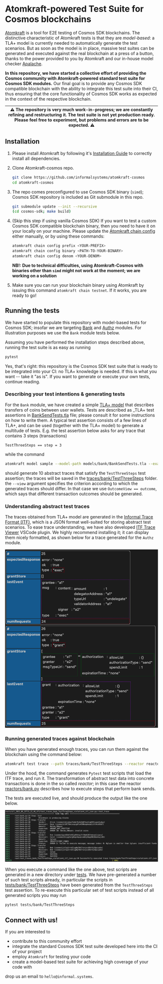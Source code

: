 Atomkraft-powered Test Suite for Cosmos blockchains
===

[Atomkraft](https://github.com/informalsystems/atomkraft) is a tool for E2E testing of Cosmos SDK blockchains. The distinctive characteristic of Atomkraft tests is that they are _model-based_: a TLA+ model is currently needed to automatically generate the test scenarios. But as soon as the model is in place, massive test suites can be generated and executed against the real blockchain at a press of a button, thanks to the power provided to you by Atomkraft and our in-house model checker [Apalache](https://apalache.informal.systems).

**In this repository, we have started a collective effort of providing the Cosmos community with Atomkraft-powered standard test suite for Cosmos SDK modules.** Our final goal is to provide any Cosmos SDK compatible blockchain with the ability to integrate this test suite into their CI, thus ensuring that the core functionality of Cosmos SDK works as expected in the context of the respective blockchain.

| ⚠️ The repository is very much work-in-progress; we are constantly refining and restructuring it. **The test suite is not yet production ready.** Please feel free to experiment, but problems and errors are to be expected. ⚠️ |
| ---------------------------------------------------------------------------------------------- |

## Installation

1. Please install Atomkraft by following it's [Installation Guide](https://github.com/informalsystems/atomkraft/blob/dev/INSTALLATION.md) to correctly install all dependencies.

2. Clone Atomkraft-cosmos repo.
    ```sh
    git clone https://github.com/informalsystems/atomkraft-cosmos
    cd atomkraft-cosmos
    ```

3. The repo comes preconfigured to use Cosmos SDK binary (`simd`); Cosmos SDK repository is included as Git submodule in this repo.
    ```sh
    git submodule update --init --recursive
    (cd cosmos-sdk; make build)
    ```

4. (Skip this step if using vanilla Cosmos SDK) If you want to test a custom Cosmos SDK compatible blockchain binary, then you need to have it on your locally on your machine. Please update the [Atomkraft chain config](chain.toml) either manually, or by using these commands:
    ```sh
    atomkraft chain config prefix <YOUR-PREFIX>
    atomkraft chain config binary <PATH-TO-YOUR-BINARY>
    atomkraft chain config denom <YOUR-DENOM>
    ```

    **NB!: Due to technical difficulties, using Atomkraft-Cosmos with binaries other than `simd` might not work at the moment; we are working on a solution** 

5. Make sure you can run your blockchain binary using Atomkraft by issuing this command `atomkraft chain testnet`. If it works, you are ready to go!

## Running the tests

We have started to populate this repository with model-based tests for Cosmos SDK; insofar we are targeting [Bank](https://github.com/cosmos/cosmos-sdk/tree/main/x/bank) and [Authz](https://github.com/cosmos/cosmos-sdk/tree/main/x/authz) modules. For illustration purposes we use the `Bank` module tests below.

Assuming you have performed the installation steps described above, running the test suite is as easy as running

```sh
pytest
```

Yes, that's right: this repository is the Cosmos SDK test suite that is ready to be integrated into your CI: no TLA+ knowledge is needed. If this is what you want -- take it "as is". If you want to generate or execute your own tests, continue reading.

### Describing your test intentions & generating tests

For the `Bank` module, we have created a simple [TLA+ model](models/bank/BankSend.tla) that describes transfers of coins between user wallets. Tests are described as _TLA+ test assertions in [BankSendTests.tla](models/bank/BankSendTests.tla) file; please consult it for some instructions on how to write them. A typical test assertion consists of a few lines of TLA+, and can be used (together with the TLA+ model) to generate a multitude of tests. E.g. the test assertion below asks for any trace that contains 3 steps (transactions)

```tla
TestThreeSteps == step = 3
```


while the command

```sh
atomkraft model sample --model-path models/bank/BankSendTests.tla --examples TestThreeSteps --traces-dir traces/bank --max_error=10 --view=TestThreeSteps == step = 3
```

should generate 10 abstract traces that satisfy the `TestThreeSteps` test assertion; the traces will be saved in the [traces/bank/TestThreeSteps](traces/bank/TestThreeSteps/) folder. the `--view` argument specifies the criterion according to which the generated traces should differ. In that case we use `OutcomeView == outcome`, which says that different transaction outcomes should be generated.


### Understanding abstract test traces

The traces obtained from TLA+ model are generated in the [Informal Trace Format (ITF)](https://apalache.informal.systems/docs/adr/015adr-trace.html), which is a JSON format well-suited for storing abstract test scenarios. To ease trace understanding, we have also developed [ITF Trace Viewer](https://marketplace.visualstudio.com/items?itemName=informal.itf-trace-viewer) VSCode plugin. We highly recommend installing it; it can display them nicely formatted, as shown below for a trace generated for the `Authz` module.

![Authz ITF Trace View](docs/ITF-Trace-Viewer.png)

### Running generated traces against blockchain

When you have generated enough traces, you can run them against the blockchain using the command below:

```sh
atomkraft test trace --path traces/bank/TestThreeSteps --reactor reactors/bank.py --keypath action.tag
```

Under the hood, the command generates `Pytest` test scripts that load the ITF trace, and run it. The transformation of abstract test data into concrete transactions is done in the so called _reactor_; in this case the reactor [reactors/bank.py](reactors/bank.py) describes how to execute steps that perform bank sends.

The tests are executed live, and should produce the output like the one below.

![Live test output](docs/Live-Test-Output.png)


When you execute a command like the one above, test scripts are generated in a new directory under [tests](tests/). We have pre-generated a number of such test scripts already, in particular the scripts in [tests/bank/TestThreeSteps](tests/bank/TestThreeSteps/) have been generated from the `TestThreeSteps` test assertion. To re-execute this particular set of test scripts instead of all generated scripts you may run

```sh
pytest tests/bank/TestThreeSteps
```

## Connect with us!

If you are interested to 
- contribute to this community effort
- integrate the standard Cosmos SDK test suite developed here into the CI of your project
- employ `Atomkraft` for testing your code
- create a model-based test suite for achieving high coverage of your code with 

drop us an email to `hello@informal.systems`.